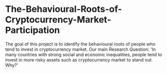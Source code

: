 # The-Behavioural-Roots-of-Cryptocurrency-Market-Participation
The goal of this project is to identify the behavioural roots of people who tend to invest in cryptocurrency market.
Our main Research Question: 'In many countries with strong social and economic inequalities, people tend to invest in more risky assets such as cryptocurrency market to stand out. Why?'
 
